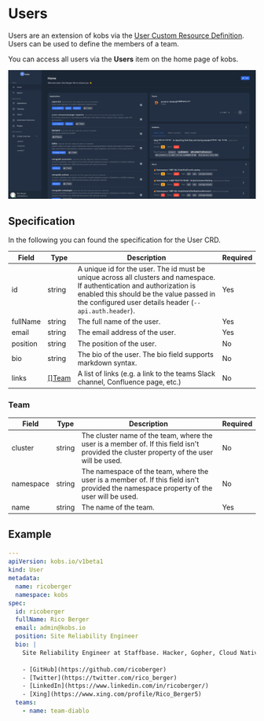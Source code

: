 # Users

Users are an extension of kobs via the [User Custom Resource Definition](https://github.com/kobsio/kobs/blob/main/deploy/kustomize/crds/kobs.io_users.yaml). Users can be used to define the members of a team.

You can access all users via the **Users** item on the home page of kobs.

![Users](assets/users.png)

## Specification

In the following you can found the specification for the User CRD.

| Field | Type | Description | Required |
| ----- | ---- | ----------- | -------- |
| id | string | A unique id for the user. The id must be unique across all clusters and namespace. If authentication and authorization is enabled this should be the value passed in the configured user details header (`--api.auth.header`). | Yes |
| fullName | string | The full name of the user. | Yes |
| email | string | The email address of the user. | Yes |
| position | string | The position of the user. | No |
| bio | string | The bio of the user. The bio field supports markdown syntax. | No |
| links | [[]Team](#team) | A list of links (e.g. a link to the teams Slack channel, Confluence page, etc.) | No |

### Team

| Field | Type | Description | Required |
| ----- | ---- | ----------- | -------- |
| cluster | string | The cluster name of the team, where the user is a member of. If this field isn't provided the cluster property of the user will be used. | No |
| namespace | string | The namespace of the team, where the user is a member of. If this field isn't provided the namespace property of the user will be used. | No |
| name | string | The name of the team. | Yes |

## Example

```yaml
---
apiVersion: kobs.io/v1beta1
kind: User
metadata:
  name: ricoberger
  namespace: kobs
spec:
  id: ricoberger
  fullName: Rico Berger
  email: admin@kobs.io
  position: Site Reliability Engineer
  bio: |
    Site Reliability Engineer at Staffbase. Hacker, Gopher, Cloud Native Enthusiast.

    - [GitHub](https://github.com/ricoberger)
    - [Twitter](https://twitter.com/rico_berger)
    - [LinkedIn](https://www.linkedin.com/in/ricoberger/)
    - [Xing](https://www.xing.com/profile/Rico_Berger5)
  teams:
    - name: team-diablo
```
